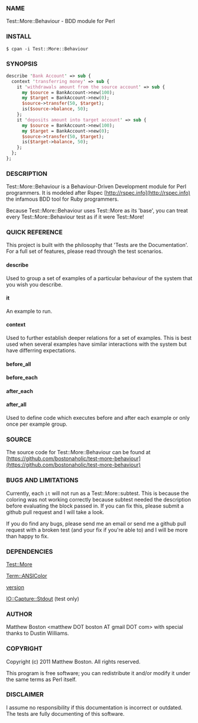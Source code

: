 ### NAME ###

Test::More::Behaviour - BDD module for Perl

### INSTALL ###

```
$ cpan -i Test::More::Behaviour
```

### SYNOPSIS ###

``` perl
describe 'Bank Account' => sub {
  context 'transferring money' => sub {
    it 'withdrawals amount from the source account' => sub {
      my $source = BankAccount->new(100);
      my $target = BankAccount->new(0);
      $source->transfer(50, $target);
      is($source->balance, 50);
    };
    it 'deposits amount into target account' => sub {
      my $source = BankAccount->new(100);
      my $target = BankAccount->new(0);
      $source->transfer(50, $target);
      is($target->balance, 50);
    };
  };
};
```

### DESCRIPTION ###

Test::More::Behaviour is a Behaviour-Driven Development module for Perl
programmers.  It is modeled after Rspec [http://rspec.info](http://rspec.info) the infamous BDD tool for Ruby programmers.

Because Test::More::Behaviour uses Test::More as its 'base', you can treat every Test::More::Behaviour test as if it were Test::More!

### QUICK REFERENCE ###

This project is built with the philosophy that 'Tests are the Documentation'.  For a full set of features, please read through the test scenarios.

#### describe ####

Used to group a set of examples of a particular behaviour of the system that you wish you describe.

#### it ####

An example to run.

#### context ####

Used to further establish deeper relations for a set of examples.  This is best used when several examples have similar interactions with the system but have differring expectations.

#### before_all ####

#### before_each ####

#### after_each ####

#### after_all ####

Used to define code which executes before and after each example or only once per example group.

### SOURCE ###

The source code for Test::More::Behaviour can be found at [https://github.com/bostonaholic/test-more-behaviour](https://github.com/bostonaholic/test-more-behaviour)

### BUGS AND LIMITATIONS ###

Currently, each `it` will not run as a Test::More::subtest.  This is because the coloring was not working correctly because subtest needed the description before evaluating the block passed in.  If you can fix this, please submit a github pull request and I will take a look.

If you do find any bugs, please send me an email or send me a github pull request with a broken test (and your fix if you're able to) and I will be more than happy to fix.

### DEPENDENCIES ###

[Test::More](http://search.cpan.org/~mschwern/Test-Simple-0.98/lib/Test/More.pm)

[Term::ANSIColor](http://search.cpan.org/~rra/Term-ANSIColor-3.01/ANSIColor.pm)

[version](http://search.cpan.org/~jpeacock/version-0.93/lib/version.pod)

[IO::Capture::Stdout](http://search.cpan.org/~reynolds/IO-Capture-0.05/lib/IO/Capture/Stdout.pm) (test only)

### AUTHOR ###

Matthew Boston &lt;matthew DOT boston AT gmail DOT com&gt; with special thanks to Dustin Williams.

### COPYRIGHT ###

Copyright (c) 2011 Matthew Boston.  All rights reserved.

This program is free software; you can redistribute it and/or modify
it under the same terms as Perl itself.

### DISCLAIMER ###

I assume no responsibility if this documentation is incorrect or outdated.  The tests are fully documenting of this software.
